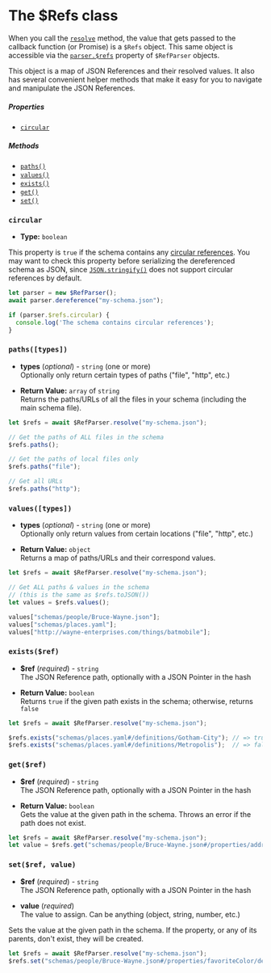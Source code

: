 The $Refs class
==========================

When you call the [`resolve`](ref-parser.md#resolveschema-options-callback) method, the value that gets passed to the callback function (or Promise) is a `$Refs` object.  This same object is accessible via the [`parser.$refs`](ref-parser.md#refs) property of `$RefParser` objects.

This object is a map of JSON References and their resolved values.  It also has several convenient helper methods that make it easy for you to navigate and manipulate the JSON References.


##### Properties
- [`circular`](#circular)

##### Methods
- [`paths()`](#pathstypes)
- [`values()`](#valuestypes)
- [`exists()`](#existsref)
- [`get()`](#getref)
- [`set()`](#setref-value)


### `circular`

- **Type:** `boolean`

This property is `true` if the schema contains any [circular references](README.md#circular-refs).  You may want to check this property before serializing the dereferenced schema as JSON, since [`JSON.stringify()`](https://developer.mozilla.org/en-US/docs/Web/JavaScript/Reference/Global_Objects/JSON/stringify) does not support circular references by default.

```javascript
let parser = new $RefParser();
await parser.dereference("my-schema.json");

if (parser.$refs.circular) {
  console.log('The schema contains circular references');
}
```


### `paths([types])`

- **types** (_optional_) - `string` (one or more)<br>
Optionally only return certain types of paths ("file", "http", etc.)

- **Return Value:** `array` of `string`<br>
Returns the paths/URLs of all the files in your schema (including the main schema file).

```javascript
let $refs = await $RefParser.resolve("my-schema.json");

// Get the paths of ALL files in the schema
$refs.paths();

// Get the paths of local files only
$refs.paths("file");

// Get all URLs
$refs.paths("http");
```

### `values([types])`

- **types** (_optional_) - `string` (one or more)<br>
Optionally only return values from certain locations ("file", "http", etc.)

- **Return Value:** `object`<br>
Returns a map of paths/URLs and their correspond values.

```javascript
let $refs = await $RefParser.resolve("my-schema.json");

// Get ALL paths & values in the schema
// (this is the same as $refs.toJSON())
let values = $refs.values();

values["schemas/people/Bruce-Wayne.json"];
values["schemas/places.yaml"];
values["http://wayne-enterprises.com/things/batmobile"];
```


### `exists($ref)`

- **$ref** (_required_) - `string`<br>
The JSON Reference path, optionally with a JSON Pointer in the hash

- **Return Value:** `boolean`<br>
Returns `true` if the given path exists in the schema; otherwise, returns `false`

```javascript
let $refs = await $RefParser.resolve("my-schema.json");

$refs.exists("schemas/places.yaml#/definitions/Gotham-City"); // => true
$refs.exists("schemas/places.yaml#/definitions/Metropolis");  // => false
```


### `get($ref)`

- **$ref** (_required_) - `string`<br>
The JSON Reference path, optionally with a JSON Pointer in the hash

- **Return Value:** `boolean`<br>
Gets the value at the given path in the schema. Throws an error if the path does not exist.

```javascript
let $refs = await $RefParser.resolve("my-schema.json");
let value = $refs.get("schemas/people/Bruce-Wayne.json#/properties/address");
```


### `set($ref, value)`

- **$ref** (_required_) - `string`<br>
The JSON Reference path, optionally with a JSON Pointer in the hash

- **value** (_required_)<br>
The value to assign. Can be anything (object, string, number, etc.)

Sets the value at the given path in the schema. If the property, or any of its parents, don't exist, they will be created.

```javascript
let $refs = await $RefParser.resolve("my-schema.json");
$refs.set("schemas/people/Bruce-Wayne.json#/properties/favoriteColor/default", "black");
```
